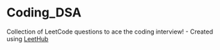 # Coding_DSA
Collection of LeetCode questions to ace the coding interview! - Created using [LeetHub](https://github.com/QasimWani/LeetHub)
